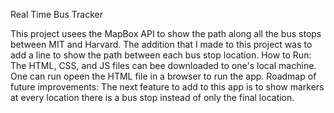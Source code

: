 Real Time Bus Tracker

This project usees the MapBox API to show the path along all the bus stops between MIT and Harvard. The addition that I made to this project was
to add a line to show the path between each bus stop location.
How to Run: The HTML, CSS, and JS files can bee downloaded to one's local machine. One can run opeen the HTML file in a browser to run the app.
Roadmap of future improvements: The next feature to add to this app is to show markers at every location there is a bus stop instead of only the final location.
